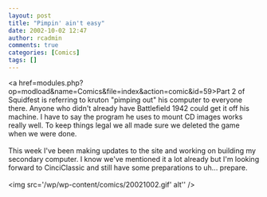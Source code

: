 ```yaml
---
layout: post
title: "Pimpin' ain't easy"
date: 2002-10-02 12:47
author: rcadmin
comments: true
categories: [Comics]
tags: []
---
```

<a href=modules.php?op=modload&name=Comics&file=index&action=comic&id=59>Part 2</a> of Squidfest is referring to kruton "pimping out" his computer to everyone there. Anyone who didn't already have Battlefield 1942 could get it off his machine. I have to say the program he uses to mount CD images works really well. To keep things legal we all made sure we deleted the game when we were done. 
<br />
<br />
This week I've been making updates to the site and working on building my secondary computer. I know we've mentioned it a lot already but I'm looking forward to CinciClassic and still have some preparations to uh... prepare.<br /><br /><!--more--><img src='/wp/wp-content/comics/20021002.gif' alt'' />
